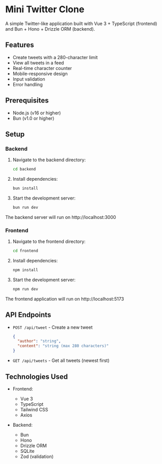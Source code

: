 # Mini Twitter Clone

A simple Twitter-like application built with Vue 3 + TypeScript (frontend) and Bun + Hono + Drizzle ORM (backend).

## Features

- Create tweets with a 280-character limit
- View all tweets in a feed
- Real-time character counter
- Mobile-responsive design
- Input validation
- Error handling

## Prerequisites

- Node.js (v16 or higher)
- Bun (v1.0 or higher)

## Setup

### Backend

1. Navigate to the backend directory:
   ```bash
   cd backend
   ```

2. Install dependencies:
   ```bash
   bun install
   ```

3. Start the development server:
   ```bash
   bun run dev
   ```

The backend server will run on http://localhost:3000

### Frontend

1. Navigate to the frontend directory:
   ```bash
   cd frontend
   ```

2. Install dependencies:
   ```bash
   npm install
   ```

3. Start the development server:
   ```bash
   npm run dev
   ```

The frontend application will run on http://localhost:5173

## API Endpoints

- `POST /api/tweet` - Create a new tweet
  ```json
  {
    "author": "string",
    "content": "string (max 280 characters)"
  }
  ```

- `GET /api/tweets` - Get all tweets (newest first)

## Technologies Used

- Frontend:
  - Vue 3
  - TypeScript
  - Tailwind CSS
  - Axios

- Backend:
  - Bun
  - Hono
  - Drizzle ORM
  - SQLite
  - Zod (validation) 